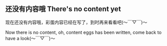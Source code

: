 ## 还没有内容哦 There's no content yet
现在还没有内容哦，彩蛋内容已经在写了，到时再来看看吧(～￣▽￣)～

Now there is no content, oh, content eggs has been written, come back to have a look(～￣▽￣)～
